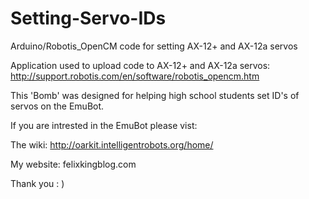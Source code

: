 # Setting-Servo-IDs
Arduino/Robotis_OpenCM code for setting AX-12+ and AX-12a servos

Application used to upload code to AX-12+ and AX-12a servos:
http://support.robotis.com/en/software/robotis_opencm.htm

This 'Bomb' was designed for helping high school students set ID's of servos on the EmuBot.


If you are intrested in the EmuBot please vist:

The wiki: http://oarkit.intelligentrobots.org/home/

My website: felixkingblog.com 

Thank you : )
